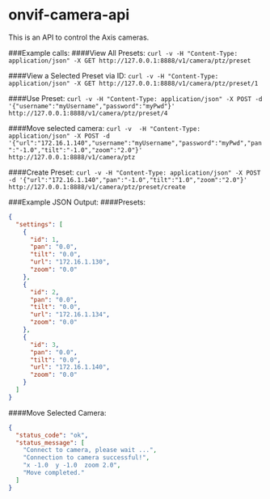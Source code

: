 # onvif-camera-api
This is an API to control the Axis cameras.

###Example calls:
####View All Presets:
`curl -v -H "Content-Type: application/json" -X GET http://127.0.0.1:8888/v1/camera/ptz/preset`

####View a Selected Preset via ID: 
`curl -v -H "Content-Type: application/json" -X GET http://127.0.0.1:8888/v1/camera/ptz/preset/1`

####Use Preset:
`curl -v -H "Content-Type: application/json" -X POST -d '{"username":"myUsername","password":"myPwd"}' http://127.0.0.1:8888/v1/camera/ptz/preset/4`

####Move selected camera:
`curl -v  -H "Content-Type: application/json" -X POST -d '{"url":"172.16.1.140","username":"myUsername","password":"myPwd","pan":"-1.0","tilt":"-1.0","zoom":"2.0"}' http://127.0.0.1:8888/v1/camera/ptz`

####Create Preset:
`curl -v -H "Content-Type: application/json" -X POST -d '{"url":"172.16.1.140","pan":"-1.0","tilt":"1.0","zoom":"2.0"}' http://127.0.0.1:8888/v1/camera/ptz/preset/create`


###Example JSON Output:
####Presets:
```json
{
  "settings": [
    {
      "id": 1,
      "pan": "0.0",
      "tilt": "0.0",
      "url": "172.16.1.130",
      "zoom": "0.0"
    },
    {
      "id": 2,
      "pan": "0.0",
      "tilt": "0.0",
      "url": "172.16.1.134",
      "zoom": "0.0"
    },
    {
      "id": 3,
      "pan": "0.0",
      "tilt": "0.0",
      "url": "172.16.1.140",
      "zoom": "0.0"
    }
  ]
}
```
####Move Selected Camera:
```json
{
  "status_code": "ok",
  "status_message": [
    "Connect to camera, please wait ...",
    "Connection to camera successful!",
    "x -1.0  y -1.0  zoom 2.0",
    "Move completed."
  ]
}
```
